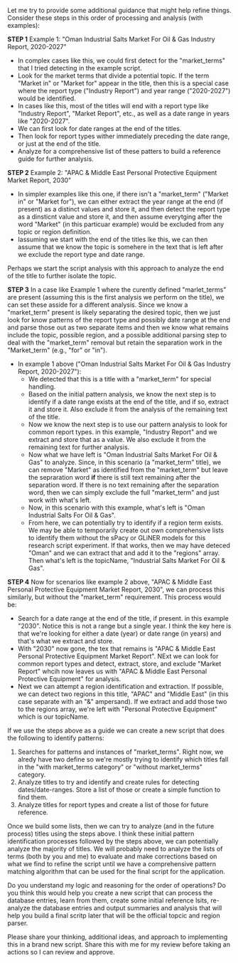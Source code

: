 Let me try to provide some additional guidance that might help refine things. Consider these steps in this order of processing and analysis (with examples):

**STEP 1**
Example 1: "Oman Industrial Salts Market For Oil & Gas Industry Report, 2020-2027"
- In complex cases like this, we could first detect for the "market_terms" that I tried detecting in the example script.
- Look for the market terms that divide a potential topic. If the term "Market in" or "Market for" appear in the title, then this is a special case where the report type ("Industry Report") and year range ("2020-2027") would be identified.
- In cases like this, most of the titles will end with a report type like "Industry Report", "Market Report", etc., as well as a date range in years like "2020-2027".
- We can first look for date ranges at the end of the titles.
- Then look for report types wither immediately preceding the date range, or just at the end of the title.
- Analyze for a comprehensive list of these patters to build a reference guide for further analysis.



**STEP 2**
Example 2: "APAC & Middle East Personal Protective Equipment Market Report, 2030"
- In simpler examples like this one, if there isn't a "market_term" ("Market in" or "Market for"), we can either extract the year range at the end (if present) as a distinct values and store it, and then detect the report type as a dinsticnt value and store it, and then assume everytging after the word "Market" (in this particuar example) would be excluded from any topic or region definition.
- Iassuming we start with the end of the titles lke this, we can then assume that we know the topic is somehere in the text that is left after we exclude the report type and date range.

Perhaps we start the script analysis with this approach to analyze the end of the title to further isolate the topic.

**STEP 3**
In a case like Example 1 where the curently defined "marlet_terms" are present (assuming this is the first analysis we perform on the title), we can set these asside for a different analysis. Since we know a "market_term" present is likely separating the desired topic, then we just look for know patterns of the report type and possibly date range at the end and parse those out as two separate items and then we know  what remains include the topic, possible region, and a possible additional parsing step to deal with the "market_term" removal but retain the separation work in the "Market_term" (e.g., "for" or "in").
- In example 1 above ("Oman Industrial Salts Market For Oil & Gas Industry Report, 2020-2027"):
	- We detected that this is a title with a "market_term" for special handling.
	- Based on the initial pattern analysis, we know the next step is to identify if a date range exists at the end of the title, and if so, extract it and store it. Also exclude it from the analysis of the remaining text of the title.
	- Now we know the next step is to use our pattern analysis to look for common report types. in this example, "Industry Report" and we extract and store that as a value. We also exclude it from the remaining text for further analysis.
	- Now what we have left is "Oman Industrial Salts Market For Oil & Gas" to analyze. Since, in this scenario (a "market_term" title), we can remove "Market" as identified from the "market_term" but leave the sepraration word **if** there is still text remaining after the separation word. If there is no text remaining after the separation word, then we can simply exclude the full "market_term" and just work with what's left.
	- Now, in this scenario with this example, what's left is "Oman Industrial Salts For Oil & Gas".
	- From here, we can potentially try to identify if a region term exists. We may be able to temporarily create out own comprehensive lists to identify them without the sPacy or GLiNER models for this research script experiment. If that works, then we may have deteced "Oman" and we can extract that and add it to the "regions" array. Then what's left is the topicName,  "Industrial Salts Market For Oil & Gas".

**STEP 4**
Now for scenarios like example 2 above, "APAC & Middle East Personal Protective Equipment Market Report, 2030", we can process this similarly, but without the "market_term" requirement. This process would be:
- Search for a date range at the end of the title, if present. in this example "2030". Notice this is not a range but a single year. I think the key here is that we're looking for either a date (year) or date range (in years) and that's what we extract and store.
- With "2030" now gone, the tex that remains is "APAC & Middle East Personal Protective Equipment Market Report". NExt we can look for common report types and detect, extract, store, and exclude "Market Report" whcih now leaves us with "APAC & Middle East Personal Protective Equipment" for analysis.
- Next we can attempt a region identification and extraction. If possible, we can detect two regions in this title, "APAC" and "Middle East" (in this case separate with an "&" ampersand). If we extract and add those two to the regions array, we're left with "Personal Protective Equipment" which is our topicName.

If we use the steps above as a guide we can create a new script that does the following to identify patterns:
1. Searches for patterns and instances of "market_terms". Right now, we alredy have two define so we're mostly trying to identify which titles fall in the "with market_terms category" or "without market_terms" category.
2. Analyze titles to try and identify and create rules for detecting dates/date-ranges. Store a list of those or create a simple function to find them.
3. Analyze titles for report types and create a list of those for future reference.

Once we build some lists, then we can try to analyze (and in the future process) titles using the steps above. I think these initial pattern identification processes followed by the steps above, we can potentially analyze the majority of titles. We will probably need to analyze the lists of terms (both by you and me) to evaluate and make corrections based on what we find to refine the script until we have a comprehensive pattern matching algorithm that can be used for the final script for the application. 

Do you understand my logic and reasoning for the order of operations? Do you think this would help you create a new script that can process the database entries, learn from them, create some initial reference lsits, re-analyze the database entries and output summaries and analysis that will help you build a final scritp later that will be the official topcic and region parser.

Please share your thinking, additional ideas, and approach to implementing this in a brand new script. Share this with me for my review before taking an actions so I can review and approve.